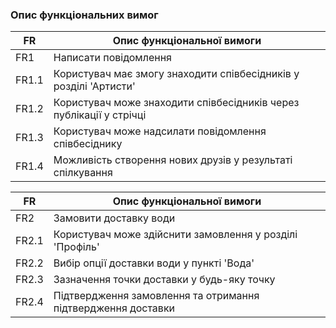 ### Опис функціональних вимог
| FR  | Опис функціональної вимоги                      |
|----|--------------------------------------------------|
| FR1 | Написати повідомлення                           |
| FR1.1 | Користувач має змогу знаходити співбесідників у розділі 'Артисти' |
| FR1.2 | Користувач може знаходити співбесідників через публікації у стрічці |
| FR1.3 | Користувач може надсилати повідомлення співбесіднику |
| FR1.4 | Можливість створення нових друзів у результаті спілкування |

| FR  | Опис функціональної вимоги                      |
|----|--------------------------------------------------|
| FR2 | Замовити доставку води                           |
| FR2.1 | Користувач може здійснити замовлення у розділі 'Профіль' |
| FR2.2 | Вибір опції доставки води у пункті 'Вода' |
| FR2.3 | Зазначення точки доставки у будь-яку точку |
| FR2.4 | Підтвердження замовлення та отримання підтвердження доставки |
